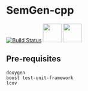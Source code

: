 # SemGen-cpp

[![Build Status](https://travis-ci.com/prakhar-agarwal/semgen-test.svg?branch=master)](https://travis-ci.com/prakhar-agarwal/semgen-test)
<img src="https://travis-ci.com/images/logos/TravisCI-Mascot-1.png" width="50">
<img src="https://github.com/codecov/media/blob/master/logos/icon-50.png" width="50">

## Pre-requisites
    doxygen
    boost test-unit-framework
    lcov
